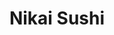 ---
layout: place
title: "Nikai Sushi"
permalink: /florida/islamorada/nikai-sushi.html
stateAbbr: FL
stateName: Florida
cityName: Islamorada
place_id: ChIJA2FTi18314gRpi9BXX6-SIs
photos:
  - name: >-
      places/ChIJA2FTi18314gRpi9BXX6-SIs/photos/AeeoHcJ93tPP6QnPJugtIdIDQxWfZ5rV-t5Y0UzUDAPSgIILt4fdz248pT9x9oz1H89r_ktiyFxHHgSne1g0FsdNWRzlB_o6qtihxW_t8J3NfPi9DmwsG2p--PfVNRulQApTUm5RPILgGIkMcIvEJnYYR_xb7i50U6GYVkrhOfhNOf0sA1c1XnCimARLORX8i6BjXmRJtiR4YCdTW4eG1bpDZvJfHKclX4fpLHzu_fj0UWv64ieS1y7zHJeundLyb43vsxPBnHLeh8deMiFarUopO-Wmv_fxzCYq3Ktkfo2RjKmAtA
    widthPx: 4800
    heightPx: 3124
    authorAttributions:
      - displayName: Nikai Sushi
        uri: https://maps.google.com/maps/contrib/117312631196450123320
        photoUri: >-
          https://lh3.googleusercontent.com/a-/ALV-UjXKe2KsfDI6R2C3szGQ_E5pjL19wGL4-knkZ7limsyNveUmhG8=s100-p-k-no-mo
    flagContentUri: >-
      https://www.google.com/local/imagery/report/?cb_client=maps_api_places.places_api&image_key=!1e10!2sAF1QipPdr8Pp66TTDg65NcUZwshSJV48eeTeBkSzRAfA&hl=en-US
    googleMapsUri: >-
      https://www.google.com/maps/place//data=!3m4!1e2!3m2!1sAF1QipPdr8Pp66TTDg65NcUZwshSJV48eeTeBkSzRAfA!2e10!4m2!3m1!1s0x88d7375f8b536103:0x8b48be7e5d412fa6
  - name: >-
      places/ChIJA2FTi18314gRpi9BXX6-SIs/photos/AeeoHcKJvAe6v0tBZu3U4cj7c3PVZqJ01R-UbFnpehI27g8DAjctdg5Y47jQhm5a7bapqvhBmbQ3mBNpo3NAWBGH8cCjWk_9eYZBc5JxZqB_lSUVsAB3t68EyF5AB4e42OnbtoxFWfVW8_Wkl760Tpb7vkiJgjamwsg0JBk5FTfEWwcsn8HlZqDpOBZJtwrHW3CMJxmG7_WD7SJ_rNHFvPa1dB56N0LCsMGv2eWta9Vk4OUY2YjXbTMvvmNu9BGVg6vRe5f6JdtOoxw8LKM0zU9okwHMF90qwvDoseds-JhspBMpCw
    widthPx: 4800
    heightPx: 3130
    authorAttributions:
      - displayName: Nikai Sushi
        uri: https://maps.google.com/maps/contrib/117312631196450123320
        photoUri: >-
          https://lh3.googleusercontent.com/a-/ALV-UjXKe2KsfDI6R2C3szGQ_E5pjL19wGL4-knkZ7limsyNveUmhG8=s100-p-k-no-mo
    flagContentUri: >-
      https://www.google.com/local/imagery/report/?cb_client=maps_api_places.places_api&image_key=!1e10!2sAF1QipOJ2IzKFC9ssgjm7H7J0zNdXMgMcgNYSMkA4g27&hl=en-US
    googleMapsUri: >-
      https://www.google.com/maps/place//data=!3m4!1e2!3m2!1sAF1QipOJ2IzKFC9ssgjm7H7J0zNdXMgMcgNYSMkA4g27!2e10!4m2!3m1!1s0x88d7375f8b536103:0x8b48be7e5d412fa6
  - name: >-
      places/ChIJA2FTi18314gRpi9BXX6-SIs/photos/AeeoHcLnb2nLAILwdJbM2GrbHJsa_UYSJp8y8UJF4-5dzxhvcsMevBVEIQYG0HrN2s_SdaytHYSvNo0Q8fQw3JVEEjAIIc0JFpOy3gXGVmvz3N0a3IwBlePqfAKhV6N0rRuqf1_So1H-EynELSKbWEcoWNws1s8vdMUVZUVFH1sZv2Z1s230YLRjY-cb_uXikNATMTcuUXv_ZLRMqF6MOMhg11wrv7LNusuEqZ9WQCtaT5DkQf3PFh-6f-9fOz0isLFjMq64DGq9Xr7ApVxdHCFU--T4oPd2TeELRdjIg_PchPvvC8wKsaCPEfCTOQvc_oPNiMUUWpZ9wBLmTi7meFyN2H0B7CfIRYCYQqMBIVJ7voAhFX8VeXE8ONVFaZKR1X15iZBt_5pbfG7Ntt3Ro5-2S_Tw--5cqJOtOmcVBfTd-RU4mJMe
    widthPx: 4032
    heightPx: 3024
    authorAttributions:
      - displayName: Pedro Calero
        uri: https://maps.google.com/maps/contrib/116787821921527055231
        photoUri: >-
          https://lh3.googleusercontent.com/a/ACg8ocJPxUuvoyXZuWEaK0PAW6XkF5jaYDrF8BsLduZZA5DQ8-fTWJsO=s100-p-k-no-mo
    flagContentUri: >-
      https://www.google.com/local/imagery/report/?cb_client=maps_api_places.places_api&image_key=!1e10!2sCIHM0ogKEICAgICX7NKL0QE&hl=en-US
    googleMapsUri: >-
      https://www.google.com/maps/place//data=!3m4!1e2!3m2!1sCIHM0ogKEICAgICX7NKL0QE!2e10!4m2!3m1!1s0x88d7375f8b536103:0x8b48be7e5d412fa6
  - name: >-
      places/ChIJA2FTi18314gRpi9BXX6-SIs/photos/AeeoHcJLChAFzxQBC9lpVKCas6QPR-7pPnRXuKzDXYMmH9eXJe1GvDYOnDqlNM9EZplReuK6LuxQEgL1SWj5zHwO0tpgaYQCoTVyud_TA5xJtifkqRodGnHNmQoYbJV0dWaNNDYFCKgSmfxj8nHQnyIcryEMcpjtn3JsZKarXan3G1YlmqY0WOM-xSKrw2tzAUaopFLp34B-QHFP0V_WiyZdsPJkEOMhbp30Bzno2EtOMyfh9M2lceRQuG2sbjatFUl7Ae7ZviMItYkQUhPdx0pkfHOtHzXZC5JLaoCOtZVuAVBkHYc8DhPvKL3oYuTth_aNfYr7vVSnkhQw6daaDHEclsRVTsnREs5KG-E_3PHb9TUzaeDGUcsmKv8k1PV-mGFKfftCo2Mm83LFgr6KIgBJGhjhxWJk5dPEbKV3y3GxGaKU5w
    widthPx: 3024
    heightPx: 4032
    authorAttributions:
      - displayName: Pedro Calero
        uri: https://maps.google.com/maps/contrib/116787821921527055231
        photoUri: >-
          https://lh3.googleusercontent.com/a/ACg8ocJPxUuvoyXZuWEaK0PAW6XkF5jaYDrF8BsLduZZA5DQ8-fTWJsO=s100-p-k-no-mo
    flagContentUri: >-
      https://www.google.com/local/imagery/report/?cb_client=maps_api_places.places_api&image_key=!1e10!2sCIHM0ogKEICAgICX7NKLUQ&hl=en-US
    googleMapsUri: >-
      https://www.google.com/maps/place//data=!3m4!1e2!3m2!1sCIHM0ogKEICAgICX7NKLUQ!2e10!4m2!3m1!1s0x88d7375f8b536103:0x8b48be7e5d412fa6
  - name: >-
      places/ChIJA2FTi18314gRpi9BXX6-SIs/photos/AeeoHcJzGv3cncfOjsnFfxObkWtF9RNtGeZ-jskluwKu38mveAiJ0k3DGOVT2m6yr5xOK5k2dyxn_jNy32sAYokDx2PzWQD4thgu3WqAfhLnJc_A_zmAJfCRs48PiOMIaiChdDuaq_0ADNLdGUnxoMreqRJ7VYoYHl0D1x-EdoipV74S8w-EouqzFoPptPm2iDzcYnXVB1t4LkBn3aJJaArPjZL4JS_TTkLR90JYu63IwZ5dMTd7oL_ekwQuwzv3pZ_6HKYNSqS3RFv-tUuYDLF21-mzeb-NDwSFEnXoUOTt0lm2iae49uhMcj9LD6Eus67z49SQ48OfAVlbTP-9J2yjSVTynNEPf6zmY3_HThwOYTCI7m2QUtkWasG_NnJudlRrdyaqdZt3AzHG3jB83aRob1vBukWzvsfbQ6pAt9g5-PM
    widthPx: 3024
    heightPx: 4032
    authorAttributions:
      - displayName: Anastasia Peterson
        uri: https://maps.google.com/maps/contrib/108357866999350314486
        photoUri: >-
          https://lh3.googleusercontent.com/a-/ALV-UjWT_ret2LgbrcDixxAxfJbN2n-GPf5UMfcLgbuNOlQixS2ihNsPAw=s100-p-k-no-mo
    flagContentUri: >-
      https://www.google.com/local/imagery/report/?cb_client=maps_api_places.places_api&image_key=!1e10!2sCIHM0ogKEICAgIC1q_2JVg&hl=en-US
    googleMapsUri: >-
      https://www.google.com/maps/place//data=!3m4!1e2!3m2!1sCIHM0ogKEICAgIC1q_2JVg!2e10!4m2!3m1!1s0x88d7375f8b536103:0x8b48be7e5d412fa6
  - name: >-
      places/ChIJA2FTi18314gRpi9BXX6-SIs/photos/AeeoHcJG5YAEU6ZJIjvaB5vM--8p1ZF8heUXjgyTCKojz_Ccq2Kmu57XOS2BTjPgf406VDTrq_xk2erdqamvwMGDvoly9p2-suWX3T8pgvITWsHAq82Ls-aZ1se2W13BvJaNjsHhZsfI82fox6NCSmli9u1DENLL55LmiWTpW_ZtBsEy_FThG2NoG9lVCOWEIt-_vtK0IWG76NVC1dydJ7b9WDnGuidmv8pGvutjESBeTNOw36XFM8xXAXe1xIIqYhgIlqornsV6ncVOXvqq87rJnPJKNIQAbK4vVJ6AK7T6Yeg_rXadmlVn7jPb2QVgCPN3ABP1mA-w4Lx40rYBx7jcX0t8GBIDCzfG_62v8MAKeNAFSvUe3AhRARavLOSb3I_comwoJ5VhIl_Fl-6YWORA17F9GAJuczKkngkrb4-1dWn6vnje
    widthPx: 4032
    heightPx: 3024
    authorAttributions:
      - displayName: Pauline H.
        uri: https://maps.google.com/maps/contrib/117139163285244197566
        photoUri: >-
          https://lh3.googleusercontent.com/a-/ALV-UjXxk_b17MCKICZPfB2Da5NUZf8g2dOPNzFp-LcIb5ttXmQsFeHg1g=s100-p-k-no-mo
    flagContentUri: >-
      https://www.google.com/local/imagery/report/?cb_client=maps_api_places.places_api&image_key=!1e10!2sCIHM0ogKEICAgICjnuyRuwE&hl=en-US
    googleMapsUri: >-
      https://www.google.com/maps/place//data=!3m4!1e2!3m2!1sCIHM0ogKEICAgICjnuyRuwE!2e10!4m2!3m1!1s0x88d7375f8b536103:0x8b48be7e5d412fa6
  - name: >-
      places/ChIJA2FTi18314gRpi9BXX6-SIs/photos/AeeoHcJi4o_NPRjIYl-t-To8QqCMkI6EQrW_AQE1Na20q14vUzkakR1FxGDNwK4LjXgHIY0aR2wjAXEoEYX9YYoNASV0G6HwZhWynzPUdvXm2CvFlT-1T_RLg0XEYupDdE4deEY4QPZlbf0uLJSRiniSy1bGeLlx9a2Da_2RboV_OCTRCbQNWhj8r--0P-ZkklYwT0RBUlsiZoRhqXLE_AmCCc-wDIzH2nepvx79l8-Mb6ZlTeIhMazIYjCTpXMdhsY25PEOUAQWaiKiZ7BSotEIGfylzd5aYeKlM8pqWxdnsIQRrFcxgGD3CZ9NSO3xYuKJgG8qoMg3I9exjbgg-1FcPVZgEPuEJmNqXWGxjszg6QOThOTkKwiBl9wT5wq269tulWf-dVW_VHF3S2JfHFw-RUOsxpSEtJ-YkoOY8q4pgpTVNnE
    widthPx: 3024
    heightPx: 4032
    authorAttributions:
      - displayName: Alain Liberty
        uri: https://maps.google.com/maps/contrib/105842950405230445966
        photoUri: >-
          https://lh3.googleusercontent.com/a-/ALV-UjUIIWSjpI5ahcZENPQTwGp6KuB847emsdnHh1lhKu3A5JJpv0EP=s100-p-k-no-mo
    flagContentUri: >-
      https://www.google.com/local/imagery/report/?cb_client=maps_api_places.places_api&image_key=!1e10!2sCIHM0ogKEICAgICO1b6wgAE&hl=en-US
    googleMapsUri: >-
      https://www.google.com/maps/place//data=!3m4!1e2!3m2!1sCIHM0ogKEICAgICO1b6wgAE!2e10!4m2!3m1!1s0x88d7375f8b536103:0x8b48be7e5d412fa6
  - name: >-
      places/ChIJA2FTi18314gRpi9BXX6-SIs/photos/AeeoHcIgdwClWHbE2l7Xwi5CsL2l1yUkBQWtVVZnKv0pqnN6l8rR_Tf5UwInHkPgxoN8OGdEN4PP0YMuK-7aMEzsuy3B6EQXYZKftV5FNZsmYS6oGGG104xtb9XoQQZ8Ue3-ds-tEuSKmqYDPjT4c0SXEXFnb6Edjfmqn6oNpzs4Rgp7uIwy2ZwdfwUIned-4b3K5kRS5Rgyg9lJkLTnNTqlIh8S_EVZS-oR6mvpw7MPWBmpPNyvlNeixeufwr4TCgYusf1Ur4zdzkbVOfHDJCd-AS3-wJ8k015vG_ugyv1_xOf2-ch-olc4rDtib-IcJnY7fP1ssK1P-tbbMj8FV2w-8c-BEu6ZwwlCzc6gtTVD_fUInhdeIAfDVAk7vnAQbiQ_84h8JcHrZshVRy3sAxpdAxnrhyDWwPwAA8VGL0Milo2VlLE
    widthPx: 3024
    heightPx: 4032
    authorAttributions:
      - displayName: Pedro Calero
        uri: https://maps.google.com/maps/contrib/116787821921527055231
        photoUri: >-
          https://lh3.googleusercontent.com/a/ACg8ocJPxUuvoyXZuWEaK0PAW6XkF5jaYDrF8BsLduZZA5DQ8-fTWJsO=s100-p-k-no-mo
    flagContentUri: >-
      https://www.google.com/local/imagery/report/?cb_client=maps_api_places.places_api&image_key=!1e10!2sCIHM0ogKEICAgICX7NKLiQE&hl=en-US
    googleMapsUri: >-
      https://www.google.com/maps/place//data=!3m4!1e2!3m2!1sCIHM0ogKEICAgICX7NKLiQE!2e10!4m2!3m1!1s0x88d7375f8b536103:0x8b48be7e5d412fa6
  - name: >-
      places/ChIJA2FTi18314gRpi9BXX6-SIs/photos/AeeoHcKK2WI5keZssj1ROAh1GyzNU8o1rEJ_i8qfB4mjmoixlSVDDXif8hRPy_qkPgxQQ_y8NlrvvxHh29IBuMgiqCBVJS9a6yiBZezXnYsgKXiqnoNoTNI4cJJkr4_m9STYQ_1g3YlFOkc7qzdqjhX_eqkI_0fADd_InMUEULvdMqKYuefhUWb61ssMq1VpfFDWS7fgEDG54E6RvNtMEQkBYyUju45JGwCCsR-uivYoxTu463SRmQ1CGDvlQ78AsRXTQbbbA97y0NvaetmdajaiMtrtoH4WAwypuurCdrv_4Jsfe1eq5nEVhkg55Botfw3mDoqfou2zcBN9a3J7Plzo56lqNVe7tV7rkkiqOx1t4onF6zVo65GXc213-WmqLR4ywWQJrcmisfpjDhpkgxKyDg2UQsjiAdLT1Ao7coUDAJN_jPB9
    widthPx: 3024
    heightPx: 4032
    authorAttributions:
      - displayName: Anna
        uri: https://maps.google.com/maps/contrib/106723476856527477657
        photoUri: >-
          https://lh3.googleusercontent.com/a/ACg8ocLnZXp3Yav2q97KaKFirvraagXBat8joNV2GaSZnTkAQXft-A=s100-p-k-no-mo
    flagContentUri: >-
      https://www.google.com/local/imagery/report/?cb_client=maps_api_places.places_api&image_key=!1e10!2sCIHM0ogKEICAgIDukZ3QgQE&hl=en-US
    googleMapsUri: >-
      https://www.google.com/maps/place//data=!3m4!1e2!3m2!1sCIHM0ogKEICAgIDukZ3QgQE!2e10!4m2!3m1!1s0x88d7375f8b536103:0x8b48be7e5d412fa6
  - name: >-
      places/ChIJA2FTi18314gRpi9BXX6-SIs/photos/AeeoHcIh4TtbvStt5y00xlqRTUG38U2Yny27xcH9HyAe_kU5e4A9YcxnDHFFigDcpis5mOIdqtBoDDBT00nBL0Kvj51vEy6JbqtaKp-Iqn_ze64tXTvL01s0LKoQfgwYpcQySYAon1gVyZWxLYeGJPi6wLO4Z0hetc52OzgH9J5aOVJZk0rtdpashQ7660yXsCkPLdJG3LPkMMrn861hJQJxExxlPBgLyuowdJDxAaCQjHlEvBLV5EVf0Q6Crnxt9MDC4miY6De9TNqYQRf9pMH-3pXrXMUgmn5_0280ubaKHunmFQ
    widthPx: 4800
    heightPx: 3200
    authorAttributions:
      - displayName: Nikai Sushi
        uri: https://maps.google.com/maps/contrib/117312631196450123320
        photoUri: >-
          https://lh3.googleusercontent.com/a-/ALV-UjXKe2KsfDI6R2C3szGQ_E5pjL19wGL4-knkZ7limsyNveUmhG8=s100-p-k-no-mo
    flagContentUri: >-
      https://www.google.com/local/imagery/report/?cb_client=maps_api_places.places_api&image_key=!1e10!2sAF1QipMGwTnvJKteqAkU21ZhTBf8nDqHGVsy81bDTKgA&hl=en-US
    googleMapsUri: >-
      https://www.google.com/maps/place//data=!3m4!1e2!3m2!1sAF1QipMGwTnvJKteqAkU21ZhTBf8nDqHGVsy81bDTKgA!2e10!4m2!3m1!1s0x88d7375f8b536103:0x8b48be7e5d412fa6
address: 81801 Overseas Hwy, Islamorada, FL 33036, USA
street: 81801 Overseas Hwy
city: Islamorada
state: FL
zip: '33036'
country: USA
neighborhood: null
latitude: '24.916142'
longitude: '-80.632822'
accessibility_options:
  wheelchairAccessibleParking: true
  wheelchairAccessibleEntrance: true
  wheelchairAccessibleRestroom: true
  wheelchairAccessibleSeating: true
business_status: OPERATIONAL
name: Nikai Sushi
google_maps_links:
  directionsUri: >-
    https://www.google.com/maps/dir//''/data=!4m7!4m6!1m1!4e2!1m2!1m1!1s0x88d7375f8b536103:0x8b48be7e5d412fa6!3e0
  placeUri: https://maps.google.com/?cid=10036481219534860198
  writeAReviewUri: >-
    https://www.google.com/maps/place//data=!4m3!3m2!1s0x88d7375f8b536103:0x8b48be7e5d412fa6!12e1
  reviewsUri: >-
    https://www.google.com/maps/place//data=!4m4!3m3!1s0x88d7375f8b536103:0x8b48be7e5d412fa6!9m1!1b1
  photosUri: >-
    https://www.google.com/maps/place//data=!4m3!3m2!1s0x88d7375f8b536103:0x8b48be7e5d412fa6!10e5
primary_type: Sushi Restaurant
opening_hours:
  regular: null
  current: null
secondary_opening_hours:
  regular:
    weekdayDescriptions: null
    type: null
  current:
    weekdayDescriptions: null
    type: null
phone: (305) 664-4651
price_level: PRICE_LEVEL_MODERATE
price_range: null
rating: '4.1'
rating_count: 79
website: http://www.cheeca.com/dining/nikai
description: >-
  Sushi & a wide selection of sake & beer are artfully presented in a
  bamboo-accented resort setting.
reviews:
  - name: >-
      places/ChIJA2FTi18314gRpi9BXX6-SIs/reviews/ChdDSUhNMG9nS0VJQ0FnSUQ1c3JEUXBBRRAB
    relativePublishTimeDescription: a year ago
    rating: 5
    text:
      text: >-
        Pork dumplings delicious! Stuffed and torched avocado is also very good.
        Then we had the keyse japanesy, dirty Vegas and firecracker rolls. All
        very good. But they are in order of what I thought was best. The service
        was very good. The atmosphere is great. Over looks the Atlantic. For a
        little bit, we were the only ones, which made me a little nervous, but
        it turned out to be great. If you are in the mood for sushi and staying
        at Cheeca lodge then I say give them a try.
      languageCode: en
    originalText:
      text: >-
        Pork dumplings delicious! Stuffed and torched avocado is also very good.
        Then we had the keyse japanesy, dirty Vegas and firecracker rolls. All
        very good. But they are in order of what I thought was best. The service
        was very good. The atmosphere is great. Over looks the Atlantic. For a
        little bit, we were the only ones, which made me a little nervous, but
        it turned out to be great. If you are in the mood for sushi and staying
        at Cheeca lodge then I say give them a try.
      languageCode: en
    authorAttribution:
      displayName: Dennis Fitzgerald
      uri: https://www.google.com/maps/contrib/112013207318227840750/reviews
      photoUri: >-
        https://lh3.googleusercontent.com/a/ACg8ocIITu5pwR7KdBi4KpVh4FX1eX9KaoxDuzXAaO6bpVduTe4ckw=s128-c0x00000000-cc-rp-mo-ba5
    publishTime: '2023-10-22T01:07:16.193209Z'
    flagContentUri: >-
      https://www.google.com/local/review/rap/report?postId=ChdDSUhNMG9nS0VJQ0FnSUQ1c3JEUXBBRRAB&d=17924085&t=1
    googleMapsUri: >-
      https://www.google.com/maps/reviews/data=!4m6!14m5!1m4!2m3!1sChdDSUhNMG9nS0VJQ0FnSUQ1c3JEUXBBRRAB!2m1!1s0x88d7375f8b536103:0x8b48be7e5d412fa6
  - name: >-
      places/ChIJA2FTi18314gRpi9BXX6-SIs/reviews/ChZDSUhNMG9nS0VJQ0FnSUNqbnV5Uld3EAE
    relativePublishTimeDescription: 11 months ago
    rating: 2
    text:
      text: >-
        The dining experience was marred by subpar service; the staff were
        inexperienced and inattentive, detracting from the meal's overall
        enjoyment. Additionally, the decor was notably outdated and unappealing,
        creating an atmosphere that felt neglected and unwelcoming. The
        interior, with its dated decorations, urgently needs a refresh to match
        the quality of the dishes being served. This incongruence between the
        quality of the food and the environment significantly impacts the appeal
        of dining here, suggesting that a comprehensive overhaul could greatly
        enhance the overall experience. The restaurant's culinary offerings,
        particularly the spicy tuna bento box, was flavorful and well-prepared,
        showcasing a commendable mastery of traditional techniques and fresh
        ingredients.
      languageCode: en
    originalText:
      text: >-
        The dining experience was marred by subpar service; the staff were
        inexperienced and inattentive, detracting from the meal's overall
        enjoyment. Additionally, the decor was notably outdated and unappealing,
        creating an atmosphere that felt neglected and unwelcoming. The
        interior, with its dated decorations, urgently needs a refresh to match
        the quality of the dishes being served. This incongruence between the
        quality of the food and the environment significantly impacts the appeal
        of dining here, suggesting that a comprehensive overhaul could greatly
        enhance the overall experience. The restaurant's culinary offerings,
        particularly the spicy tuna bento box, was flavorful and well-prepared,
        showcasing a commendable mastery of traditional techniques and fresh
        ingredients.
      languageCode: en
    authorAttribution:
      displayName: Pauline H.
      uri: https://www.google.com/maps/contrib/117139163285244197566/reviews
      photoUri: >-
        https://lh3.googleusercontent.com/a-/ALV-UjXxk_b17MCKICZPfB2Da5NUZf8g2dOPNzFp-LcIb5ttXmQsFeHg1g=s128-c0x00000000-cc-rp-mo
    publishTime: '2024-04-22T00:23:06.853382Z'
    flagContentUri: >-
      https://www.google.com/local/review/rap/report?postId=ChZDSUhNMG9nS0VJQ0FnSUNqbnV5Uld3EAE&d=17924085&t=1
    googleMapsUri: >-
      https://www.google.com/maps/reviews/data=!4m6!14m5!1m4!2m3!1sChZDSUhNMG9nS0VJQ0FnSUNqbnV5Uld3EAE!2m1!1s0x88d7375f8b536103:0x8b48be7e5d412fa6
  - name: >-
      places/ChIJA2FTi18314gRpi9BXX6-SIs/reviews/ChdDSUhNMG9nS0VJQ0FnSUMxcV8ySjVnRRAB
    relativePublishTimeDescription: a year ago
    rating: 5
    text:
      text: >-
        We had a wonderful experience and enjoyed sushi, edamame, dumplings,
        cocktails and dessert! The sushi was very fresh. I loved the Keysey
        Japanesey and Big Kahuna rolls. The Nitro is an excellent version of
        spicy tuna, be prepared for a kick there. The edamame was too spicy for
        my preference, but the guys liked it. It has a lot of chili sauce on it.

        We brought our baby and they provided a high chair. The view was
        excellent! Our server was perfectly attentive. Highly recommend!
      languageCode: en
    originalText:
      text: >-
        We had a wonderful experience and enjoyed sushi, edamame, dumplings,
        cocktails and dessert! The sushi was very fresh. I loved the Keysey
        Japanesey and Big Kahuna rolls. The Nitro is an excellent version of
        spicy tuna, be prepared for a kick there. The edamame was too spicy for
        my preference, but the guys liked it. It has a lot of chili sauce on it.

        We brought our baby and they provided a high chair. The view was
        excellent! Our server was perfectly attentive. Highly recommend!
      languageCode: en
    authorAttribution:
      displayName: Anastasia Peterson
      uri: https://www.google.com/maps/contrib/108357866999350314486/reviews
      photoUri: >-
        https://lh3.googleusercontent.com/a-/ALV-UjWT_ret2LgbrcDixxAxfJbN2n-GPf5UMfcLgbuNOlQixS2ihNsPAw=s128-c0x00000000-cc-rp-mo-ba5
    publishTime: '2024-01-03T22:15:19.310384Z'
    flagContentUri: >-
      https://www.google.com/local/review/rap/report?postId=ChdDSUhNMG9nS0VJQ0FnSUMxcV8ySjVnRRAB&d=17924085&t=1
    googleMapsUri: >-
      https://www.google.com/maps/reviews/data=!4m6!14m5!1m4!2m3!1sChdDSUhNMG9nS0VJQ0FnSUMxcV8ySjVnRRAB!2m1!1s0x88d7375f8b536103:0x8b48be7e5d412fa6
  - name: >-
      places/ChIJA2FTi18314gRpi9BXX6-SIs/reviews/ChZDSUhNMG9nS0VJQ0FnTUNRaUpYZFdREAE
    relativePublishTimeDescription: a month ago
    rating: 5
    text:
      text: >-
        I’ve experienced many sushi restaurants and Nikai’s sushi ranks right up
        there with some some of the best. Nice selection, quality ingredients
        and fresh.


        I don’t normally go to sushi restaurants for the ambience but the
        atmosphere was very pleasant and stood out.
      languageCode: en
    originalText:
      text: >-
        I’ve experienced many sushi restaurants and Nikai’s sushi ranks right up
        there with some some of the best. Nice selection, quality ingredients
        and fresh.


        I don’t normally go to sushi restaurants for the ambience but the
        atmosphere was very pleasant and stood out.
      languageCode: en
    authorAttribution:
      displayName: PERRY Bump
      uri: https://www.google.com/maps/contrib/106907986265213859607/reviews
      photoUri: >-
        https://lh3.googleusercontent.com/a/ACg8ocJoRuw1YB8ikW_mFF_nELSpx3bl-kAibYlox1WIiZq9zH-flA=s128-c0x00000000-cc-rp-mo
    publishTime: '2025-03-01T12:18:01.476940Z'
    flagContentUri: >-
      https://www.google.com/local/review/rap/report?postId=ChZDSUhNMG9nS0VJQ0FnTUNRaUpYZFdREAE&d=17924085&t=1
    googleMapsUri: >-
      https://www.google.com/maps/reviews/data=!4m6!14m5!1m4!2m3!1sChZDSUhNMG9nS0VJQ0FnTUNRaUpYZFdREAE!2m1!1s0x88d7375f8b536103:0x8b48be7e5d412fa6
  - name: >-
      places/ChIJA2FTi18314gRpi9BXX6-SIs/reviews/ChZDSUhNMG9nS0VJQ0FnSURld2RDTkRREAE
    relativePublishTimeDescription: 2 years ago
    rating: 5
    text:
      text: >-
        Located in the Cheeca resort, this sushi is amazing with a paradisal
        view to satisfy all your senses.    There is live acoustic guitar on the
        beach below.   Service was quick and our server was very attentive.


        This is a great date night location or for family looking for a quiet
        evening.
      languageCode: en
    originalText:
      text: >-
        Located in the Cheeca resort, this sushi is amazing with a paradisal
        view to satisfy all your senses.    There is live acoustic guitar on the
        beach below.   Service was quick and our server was very attentive.


        This is a great date night location or for family looking for a quiet
        evening.
      languageCode: en
    authorAttribution:
      displayName: Ricardo
      uri: https://www.google.com/maps/contrib/114813085108584283511/reviews
      photoUri: >-
        https://lh3.googleusercontent.com/a-/ALV-UjV_i40SumflS2F0wgv3UBSfE8RbMOQDhdGasWaC33wM1OiDU3M0=s128-c0x00000000-cc-rp-mo-ba5
    publishTime: '2022-10-11T21:19:23.713954Z'
    flagContentUri: >-
      https://www.google.com/local/review/rap/report?postId=ChZDSUhNMG9nS0VJQ0FnSURld2RDTkRREAE&d=17924085&t=1
    googleMapsUri: >-
      https://www.google.com/maps/reviews/data=!4m6!14m5!1m4!2m3!1sChZDSUhNMG9nS0VJQ0FnSURld2RDTkRREAE!2m1!1s0x88d7375f8b536103:0x8b48be7e5d412fa6
parking_options:
  freeParkingLot: true
  freeStreetParking: true
payment_options:
  acceptsCreditCards: true
  acceptsCashOnly: false
allow_dogs: null
curbside_pickup: null
delivery: false
dine_in: true
good_for_children: null
good_for_groups: null
good_for_sports: false
live_music: false
menu_for_children: null
outdoor_seating: true
reservable: true
restroom: true
serves_beer: true
serves_breakfast: null
serves_brunch: null
serves_cocktails: true
serves_coffee: null
serves_dinner: true
serves_dessert: true
serves_lunch: true
serves_vegetarian_food: null
serves_wine: true
takeout: true

---